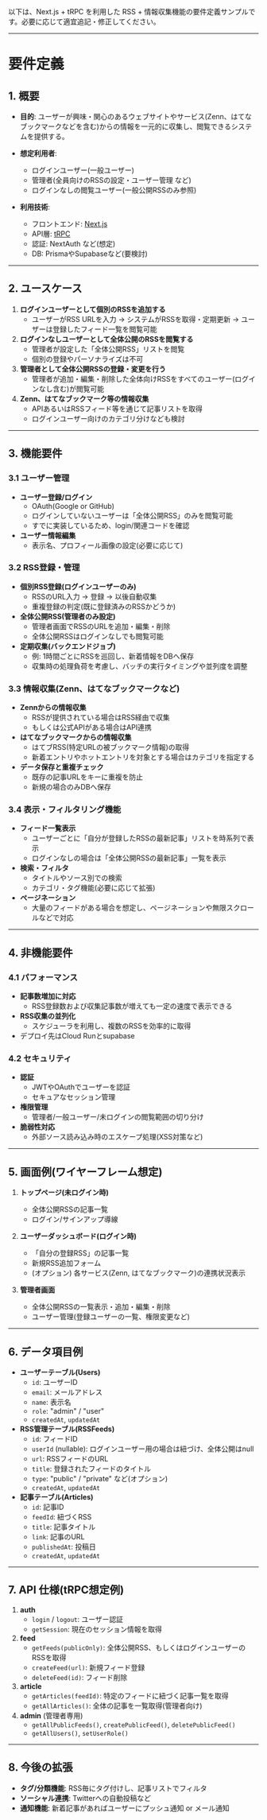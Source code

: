 以下は、Next.js + tRPC を利用した RSS + 情報収集機能の要件定義サンプルです。必要に応じて適宜追記・修正してください。

---

# 要件定義

## 1. 概要
- **目的**: ユーザーが興味・関心のあるウェブサイトやサービス(Zenn、はてなブックマークなどを含む)からの情報を一元的に収集し、閲覧できるシステムを提供する。
- **想定利用者**:
  - ログインユーザー(一般ユーザー)
  - 管理者(全員向けのRSSの設定・ユーザー管理 など)
  - ログインなしの閲覧ユーザー(一般公開RSSのみ参照)

- **利用技術**:
  - フロントエンド: [Next.js](https://nextjs.org/)
  - API層: [tRPC](https://trpc.io/)
  - 認証: NextAuth など(想定)
  - DB: PrismaやSupabaseなど(要検討)

---

## 2. ユースケース
1. **ログインユーザーとして個別のRSSを追加する**  
   - ユーザーがRSS URLを入力 → システムがRSSを取得・定期更新 → ユーザーは登録したフィード一覧を閲覧可能
2. **ログインなしユーザーとして全体公開のRSSを閲覧する**  
   - 管理者が設定した「全体公開RSS」リストを閲覧
   - 個別の登録やパーソナライズは不可
3. **管理者として全体公開RSSの登録・変更を行う**  
   - 管理者が追加・編集・削除した全体向けRSSをすべてのユーザー(ログインなし含む)が閲覧可能
4. **Zenn、はてなブックマーク等の情報収集**  
   - APIあるいはRSSフィード等を通じて記事リストを取得
   - ログインユーザー向けのカテゴリ分けなども検討

---

## 3. 機能要件

### 3.1 ユーザー管理
- **ユーザー登録/ログイン**  
  - OAuth(Google or GitHub)
  - ログインしていないユーザーは「全体公開RSS」のみを閲覧可能
  - すでに実装しているため、login/関連コードを確認
- **ユーザー情報編集**  
  - 表示名、プロフィール画像の設定(必要に応じて)

### 3.2 RSS登録・管理
- **個別RSS登録(ログインユーザーのみ)**  
  - RSSのURL入力 → 登録 → 以後自動収集  
  - 重複登録の判定(既に登録済みのRSSかどうか)
- **全体公開RSS(管理者のみ設定)**  
  - 管理者画面でRSSのURLを追加・編集・削除
  - 全体公開RSSはログインなしでも閲覧可能
- **定期収集(バックエンドジョブ)**  
  - 例: 1時間ごとにRSSを巡回し、新着情報をDBへ保存
  - 収集時の処理負荷を考慮し、バッチの実行タイミングや並列度を調整

### 3.3 情報収集(Zenn、はてなブックマークなど)
- **Zennからの情報収集**  
  - RSSが提供されている場合はRSS経由で収集  
  - もしくは公式APIがある場合はAPI連携
- **はてなブックマークからの情報収集**  
  - はてブRSS(特定URLの被ブックマーク情報)の取得  
  - 新着エントリやホットエントリを対象とする場合はカテゴリを指定する  
- **データ保存と重複チェック**  
  - 既存の記事URLをキーに重複を防止  
  - 新規の場合のみDBへ保存

### 3.4 表示・フィルタリング機能
- **フィード一覧表示**  
  - ユーザーごとに「自分が登録したRSSの最新記事」リストを時系列で表示  
  - ログインなしの場合は「全体公開RSSの最新記事」一覧を表示
- **検索・フィルタ**  
  - タイトルやソース別での検索  
  - カテゴリ・タグ機能(必要に応じて拡張)
- **ページネーション**  
  - 大量のフィードがある場合を想定し、ページネーションや無限スクロールなどで対応

---

## 4. 非機能要件

### 4.1 パフォーマンス
- **記事数増加に対応**  
  - RSS登録数および収集記事数が増えても一定の速度で表示できる
- **RSS収集の並列化**  
  - スケジューラを利用し、複数のRSSを効率的に取得
- デプロイ先はCloud Runとsupabase

### 4.2 セキュリティ
- **認証**  
  - JWTやOAuthでユーザーを認証  
  - セキュアなセッション管理
- **権限管理**  
  - 管理者/一般ユーザー/未ログインの閲覧範囲の切り分け
- **脆弱性対応**  
  - 外部ソース読み込み時のエスケープ処理(XSS対策など)

---

## 5. 画面例(ワイヤーフレーム想定)

1. **トップページ(未ログイン時)**
   - 全体公開RSSの記事一覧
   - ログイン/サインアップ導線

2. **ユーザーダッシュボード(ログイン時)**
   - 「自分の登録RSS」の記事一覧
   - 新規RSS追加フォーム
   - (オプション) 各サービス(Zenn, はてなブックマーク)の連携状況表示

3. **管理者画面**
   - 全体公開RSSの一覧表示・追加・編集・削除
   - ユーザー管理(登録ユーザーの一覧、権限変更など)

---

## 6. データ項目例
- **ユーザーテーブル(Users)**
  - `id`: ユーザーID
  - `email`: メールアドレス
  - `name`: 表示名
  - `role`: "admin" / "user"
  - `createdAt`, `updatedAt`
- **RSS管理テーブル(RSSFeeds)**
  - `id`: フィードID
  - `userId` (nullable): ログインユーザー用の場合は紐づけ、全体公開はnull
  - `url`: RSSフィードのURL
  - `title`: 登録されたフィードのタイトル
  - `type`: "public" / "private" など(オプション)
  - `createdAt`, `updatedAt`
- **記事テーブル(Articles)**
  - `id`: 記事ID
  - `feedId`: 紐づくRSS
  - `title`: 記事タイトル
  - `link`: 記事のURL
  - `publishedAt`: 投稿日
  - `createdAt`, `updatedAt`

---

## 7. API 仕様(tRPC想定例)
1. **auth**  
   - `login` / `logout`: ユーザー認証  
   - `getSession`: 現在のセッション情報を取得
2. **feed**  
   - `getFeeds(publicOnly)`: 全体公開RSS、もしくはログインユーザーのRSSを取得  
   - `createFeed(url)`: 新規フィード登録  
   - `deleteFeed(id)`: フィード削除
3. **article**  
   - `getArticles(feedId)`: 特定のフィードに紐づく記事一覧を取得  
   - `getAllArticles()`: 全体の記事を一覧取得(管理者向け)
4. **admin** (管理者専用)  
   - `getAllPublicFeeds()`, `createPublicFeed()`, `deletePublicFeed()`
   - `getAllUsers()`, `setUserRole()`

---

## 8. 今後の拡張
- **タグ/分類機能**: RSS毎にタグ付けし、記事リストでフィルタ  
- **ソーシャル連携**: Twitterへの自動投稿など  
- **通知機能**: 新着記事があればユーザーにプッシュ通知 or メール通知
